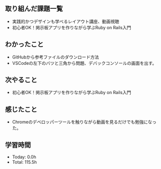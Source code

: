 ## 取り組んだ課題一覧
- 実践的かつデザインも学べるレイアウト講座、動画視聴
- 初心者OK！掲示板アプリを作りながら学ぶRuby on Rails入門
## わかったこと
- GitHubから参考ファイルのダウンロード方法
- VSCodeの左下のバツと三角から問題、デバックコンソールの画面を出す。 
## 次やること
- 初心者OK！掲示板アプリを作りながら学ぶRuby on Rails入門
## 感じたこと
- Chromeのデベロッパーツールを触りながら動画を見るだけでも勉強になった。
## 学習時間
- Today: 0.0h
- Total: 115.5h
